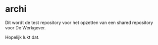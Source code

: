 # archi

Dit wordt de test repository voor het opzetten van een shared repository voor De Werkgever. 

Hopelijk lukt dat.
